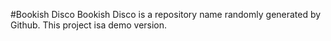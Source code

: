 #Bookish Disco
Bookish Disco is a repository name randomly generated by Github. This project isa demo version.

